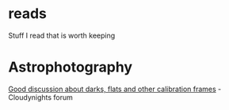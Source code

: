 # reads
Stuff I read that is worth keeping

# Astrophotography
[Good discussion about darks, flats and other calibration frames](https://www.cloudynights.com/topic/487977-can-we-talk-seriously-about-flatdarkbias-frames/) - Cloudynights forum

